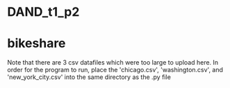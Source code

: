 # DAND_t1_p2
# bikeshare
Note that there are 3 csv datafiles which were too large to upload here. In order for the program to run, place the 'chicago.csv', 'washington.csv', and 'new_york_city.csv' into the same directory as the .py file

